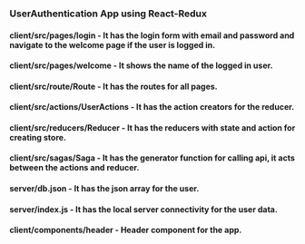 ### UserAuthentication App using React-Redux

#### client/src/pages/login - It has the login form with email and password and navigate to the welcome page if the user is logged in.

#### client/src/pages/welcome - It shows the name of the logged in user.

#### client/src/route/Route - It has the routes for all pages.

#### client/src/actions/UserActions - It has the action creators for the reducer.

#### client/src/reducers/Reducer - It has the reducers with state and action for creating store.

#### client/src/sagas/Saga - It has the generator function for calling api, it acts between the actions and reducer.

#### server/db.json - It has the json array for the user.

#### server/index.js - It has the local server connectivity for the user data.

#### client/components/header - Header component for the app.

